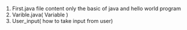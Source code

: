 1. First.java file content only the basic of java and hello world program
2. Varible.java( Variable )
3. User_input( how to take input from user)

